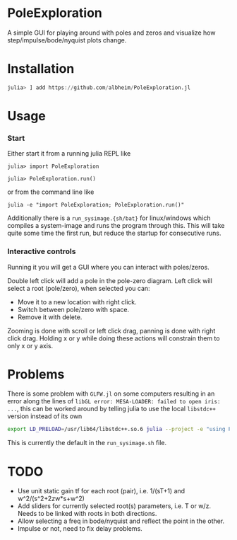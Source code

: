 # PoleExploration

A simple GUI for playing around with poles and zeros and visualize how step/impulse/bode/nyquist plots change.

# Installation

```julia
julia> ] add https://github.com/albheim/PoleExploration.jl
```

# Usage 
### Start
Either start it from a running julia REPL like
```julia-repl
julia> import PoleExploration

julia> PoleExploration.run()
```
or from the command line like
```
julia -e "import PoleExploration; PoleExploration.run()"
```

Additionally there is a `run_sysimage.{sh/bat}` for linux/windows which compiles a system-image
and runs the program through this. This will take quite some time the first run, but reduce
the startup for consecutive runs.

### Interactive controls
Running it you will get a GUI where you can interact with poles/zeros. 

Double left click will add a pole in the pole-zero diagram.
Left click will select a root (pole/zero), when selected you can:
* Move it to a new location with right click.
* Switch between pole/zero with space.
* Remove it with delete.

Zooming is done with scroll or left click drag, panning is done with right click drag. Holding x or y while doing these actions will constrain them to only x or y axis.

# Problems
There is some problem with `GLFW.jl` on some computers resulting in an error along the lines of `libGL error: MESA-LOADER: failed to open iris: ...`, this can be worked around by telling julia to use the local `libstdc++` version instead of its own
```bash
export LD_PRELOAD=/usr/lib64/libstdc++.so.6 julia --project -e "using PoleExploration; start()"
```

This is currently the default in the `run_sysimage.sh` file.

# TODO
* Use unit static gain tf for each root (pair), i.e. 1/(sT+1) and w^2/(s^2+2*z*w*s+w^2)
* Add sliders for currently selected root(s) parameters, i.e. T or w/z. Needs to be linked with roots in both directions.
* Allow selecting a freq in bode/nyquist and reflect the point in the other.
* Impulse or not, need to fix delay problems.